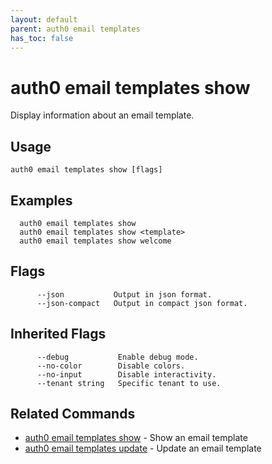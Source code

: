 ```yaml
---
layout: default
parent: auth0 email templates
has_toc: false
---
```

# auth0 email templates show

Display information about an email template.

## Usage
```
auth0 email templates show [flags]
```

## Examples

```
  auth0 email templates show
  auth0 email templates show <template>
  auth0 email templates show welcome
```


## Flags

```
      --json           Output in json format.
      --json-compact   Output in compact json format.
```


## Inherited Flags

```
      --debug           Enable debug mode.
      --no-color        Disable colors.
      --no-input        Disable interactivity.
      --tenant string   Specific tenant to use.
```


## Related Commands

- [auth0 email templates show](auth0_email_templates_show.md) - Show an email template
- [auth0 email templates update](auth0_email_templates_update.md) - Update an email template



